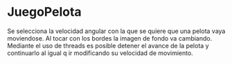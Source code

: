 # JuegoPelota
Se selecciona la velocidad angular con la que se quiere que una pelota vaya moviendose. Al tocar con los bordes la imagen de fondo va cambiando. Mediante el uso de threads
es posible detener el avance de la pelota y continuarlo al igual q ir modificando su velocidad de movimiento.
